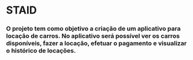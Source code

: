 # **STAID**  

### O projeto tem como objetivo a criação de um aplicativo para locação de carros. No aplicativo será possível ver os carros disponíveis, fazer a locação, efetuar o pagamento e visualizar o histórico de locações.
